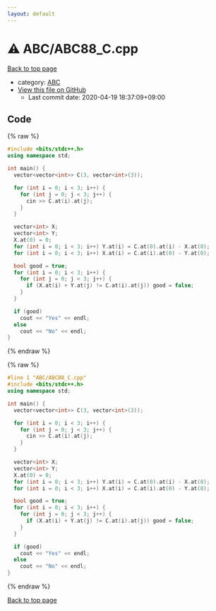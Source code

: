 ```yaml
---
layout: default
---
```


<!-- mathjax config similar to math.stackexchange -->
<script type="text/javascript" async
  src="https://cdnjs.cloudflare.com/ajax/libs/mathjax/2.7.5/MathJax.js?config=TeX-MML-AM_CHTML">
</script>
<script type="text/x-mathjax-config">
  MathJax.Hub.Config({
    TeX: { equationNumbers: { autoNumber: "AMS" }},
    tex2jax: {
      inlineMath: [ ['$','$'] ],
      processEscapes: true
    },
    "HTML-CSS": { matchFontHeight: false },
    displayAlign: "left",
    displayIndent: "2em"
  });
</script>

<script type="text/javascript" src="https://cdnjs.cloudflare.com/ajax/libs/jquery/3.4.1/jquery.min.js"></script>
<script src="https://cdn.jsdelivr.net/npm/jquery-balloon-js@1.1.2/jquery.balloon.min.js" integrity="sha256-ZEYs9VrgAeNuPvs15E39OsyOJaIkXEEt10fzxJ20+2I=" crossorigin="anonymous"></script>
<script type="text/javascript" src="../../assets/js/copy-button.js"></script>
<link rel="stylesheet" href="../../assets/css/copy-button.css" />


# :warning: ABC/ABC88_C.cpp

<a href="../../index.html">Back to top page</a>

* category: <a href="../../index.html#902fbdd2b1df0c4f70b4a5d23525e932">ABC</a>
* <a href="{{ site.github.repository_url }}/blob/master/ABC/ABC88_C.cpp">View this file on GitHub</a>
    - Last commit date: 2020-04-19 18:37:09+09:00




## Code

<a id="unbundled"></a>
{% raw %}
```cpp
#include <bits/stdc++.h>
using namespace std;

int main() {
  vector<vector<int>> C(3, vector<int>(3));

  for (int i = 0; i < 3; i++) {
    for (int j = 0; j < 3; j++) {
      cin >> C.at(i).at(j);
    }
  }

  vector<int> X;
  vector<int> Y;
  X.at(0) = 0;
  for (int i = 0; i < 3; i++) Y.at(i) = C.at(0).at(i) - X.at(0);
  for (int i = 0; i < 3; i++) X.at(i) = C.at(i).at(0) - Y.at(0);

  bool good = true;
  for (int i = 0; i < 3; i++) {
    for (int j = 0; j < 3; j++) {
      if (X.at(i) + Y.at(j) != C.at(i).at(j)) good = false;
    }
  }

  if (good)
    cout << "Yes" << endl;
  else
    cout << "No" << endl;
}
```
{% endraw %}

<a id="bundled"></a>
{% raw %}
```cpp
#line 1 "ABC/ABC88_C.cpp"
#include <bits/stdc++.h>
using namespace std;

int main() {
  vector<vector<int>> C(3, vector<int>(3));

  for (int i = 0; i < 3; i++) {
    for (int j = 0; j < 3; j++) {
      cin >> C.at(i).at(j);
    }
  }

  vector<int> X;
  vector<int> Y;
  X.at(0) = 0;
  for (int i = 0; i < 3; i++) Y.at(i) = C.at(0).at(i) - X.at(0);
  for (int i = 0; i < 3; i++) X.at(i) = C.at(i).at(0) - Y.at(0);

  bool good = true;
  for (int i = 0; i < 3; i++) {
    for (int j = 0; j < 3; j++) {
      if (X.at(i) + Y.at(j) != C.at(i).at(j)) good = false;
    }
  }

  if (good)
    cout << "Yes" << endl;
  else
    cout << "No" << endl;
}

```
{% endraw %}

<a href="../../index.html">Back to top page</a>

